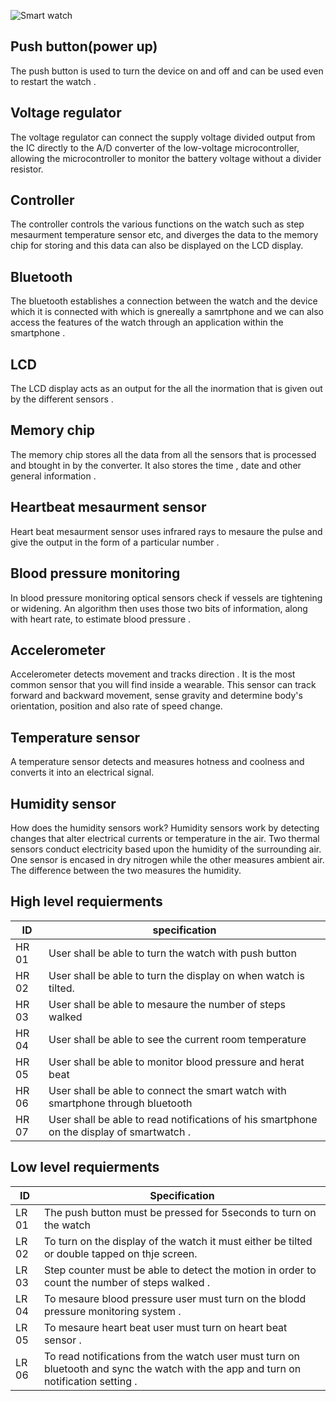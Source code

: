 ![Smart watch](https://user-images.githubusercontent.com/98769359/154833030-d8d4f189-ec24-4c48-a63c-608147739f96.png)

## Push button(power up)
The push button is used  to turn the device on and off and can be used even to restart the watch .

## Voltage regulator
The voltage regulator can connect the supply voltage divided output from the IC directly to the A/D converter of the low-voltage microcontroller, allowing the microcontroller to monitor the battery voltage without a divider resistor.

## Controller
The controller controls the various functions on the watch such as step mesaurment temperature sensor etc, and diverges the data to the memory chip for storing and this data can also be displayed on the LCD display.

## Bluetooth
The bluetooth establishes a connection between the watch and the device which it is connected with which is gnereally a samrtphone and we can also access the features of the watch through an application within the smartphone .

## LCD
The LCD display acts as an output for the all the inormation that is given out by the different sensors . 

## Memory chip
The memory chip stores all the data from all the sensors that is processed and btought in by the converter.
It also stores the time , date and other general information .

## Heartbeat mesaurment sensor
Heart beat mesaurment sensor uses infrared rays to mesaure the pulse and give the output in the form of a particular number .

## Blood pressure monitoring 
In blood pressure monitoring optical sensors  check if vessels are tightening or widening. An algorithm then uses those two bits of information, along with heart rate, to estimate blood pressure .

## Accelerometer 
Accelerometer detects movement and tracks direction . It is the most common sensor that you will find inside a wearable. This sensor can track forward and backward movement, sense gravity and determine body's orientation, position and also rate of speed change.

## Temperature sensor
A temperature sensor  detects and measures hotness and coolness and converts it into an electrical signal.

## Humidity sensor
How does the humidity sensors work?
Humidity sensors work by detecting changes that alter electrical currents or temperature in the air.  Two thermal sensors conduct electricity based upon the humidity of the surrounding air. One sensor is encased in dry nitrogen while the other measures ambient air. The difference between the two measures the humidity.


## High level requierments
|ID|specification|
|--|--|
|HR 01|User shall be able to turn the watch with push button|
|HR 02|User shall be able to turn the display on when watch is tilted.|
|HR 03|User shall be able to mesaure the number of steps walked|
|HR 04|User shall be able to see the current room temperature|
|HR 05|User shall be able to monitor blood pressure and herat beat|
|HR 06|User shall be able to connect the smart watch with smartphone through bluetooth|
|HR 07|User shall be able to read notifications of his smartphone on the display of smartwatch .|

## Low level requierments
|ID|Specification|
|--|--|
|LR 01|The push button must be pressed for 5seconds to turn on the watch|
|LR 02|To turn on the display of the watch it must either be tilted or double tapped on thje screen.|
|LR 03|Step counter must be able to detect the motion in order to count the number of steps walked .|
|LR 04|To mesaure blood pressure user must turn on the blodd pressure monitoring system .|
|LR 05|To mesaure heart beat user must turn on heart beat sensor .|
|LR 06|To read notifications from the watch user must turn on bluetooth and sync the watch with the app and turn on notification setting .|








